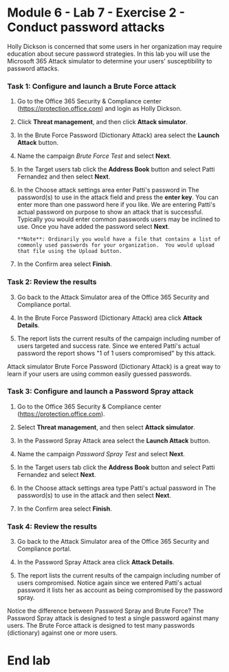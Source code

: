 # Module 6 - Lab 7 - Exercise 2 - Conduct password attacks


Holly Dickson is concerned that some users in her organization may require education about secure password strategies.  In this lab you will use the Microsoft 365 Attack simulator to determine your users' susceptibility to password attacks.


### Task 1: Configure and launch a Brute Force attack

1.  Go to the Office 365 Security & Compliance center (https://protection.office.com) and login as Holly Dickson.

2.  Click **Threat management**, and then click **Attack simulator**.

3.  In the Brute Force Password (Dictionary Attack) area select the **Launch Attack** button.

4.  Name the campaign *Brute Force Test* and select **Next**.

5.  In the Target users tab click the **Address Book** button and select Patti Fernandez and then select **Next**.

6.  In the Choose attack settings area enter Patti's password in The password(s) to use in the attack field and press the **enter key**. You can enter more than one password here if you like. We are entering Patti's actual password on purpose to show an attack that is successful.  Typically you would enter common passwords users may be inclined to use. Once you have added the password select **Next**.

		**Note**: Ordinarily you would have a file that contains a list of commonly used passwords for your organization.  You would upload that file using the Upload button. 

7.  In the Confirm area select **Finish**.
    

### Task 2: Review the results

3. Go back to the Attack Simulator area of the Office 365 Security and Compliance portal.

4. In the Brute Force Password (Dictionary Attack) area click **Attack Details**.

5. The report lists the current results of the campaign including number of users targeted and success rate.  Since we entered Patti's actual password the report shows "1 of 1 users compromised" by this attack.

Attack simulator Brute Force Password (Dictionary Attack) is a great way to learn if your users are using common easily guessed passwords.
   

### Task 3: Configure and launch a Password Spray attack

1.  Go to the Office 365 Security & Compliance center (https://protection.office.com).

2.  Select **Threat management**, and then select **Attack simulator**.

3.  In the Password Spray Attack area select the **Launch Attack** button. 

4.  Name the campaign *Password Spray Test* and select **Next**.

5.  In the Target users tab click the **Address Book** button and select Patti Fernandez and select **Next**.

6.  In the Choose attack settings area type Patti's actual password in The password(s) to use in the attack and then select **Next**.

7.  In the Confirm area select **Finish**.


### Task 4: Review the results

3. Go back to the Attack Simulator area of the Office 365 Security and Compliance portal.

4. In the Password Spray Attack area click **Attack Details**.

5. The report lists the current results of the campaign including number of users compromised.  Notice again since we entered Patti's actual password it lists her as account as being compromised by the password spray.

Notice the difference between Password Spray and Brute Force?  The Password Spray attack is designed to test a single password against many users.  The Brute Force attack is designed to test many passwords (dictionary) against one or more users.

 # End lab
